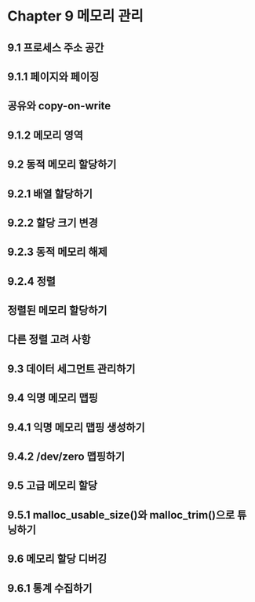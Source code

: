 # Chapter 9 메모리 관리

## 9.1 프로세스 주소 공간

## 9.1.1 페이지와 페이징

## 공유와 copy-on-write

## 9.1.2 메모리 영역

## 9.2 동적 메모리 할당하기

## 9.2.1 배열 할당하기

## 9.2.2 할당 크기 변경

## 9.2.3 동적 메모리 해제

## 9.2.4 정렬

## 정렬된 메모리 할당하기

## 다른 정렬 고려 사항

## 9.3 데이터 세그먼트 관리하기

## 9.4 익명 메모리 맵핑

## 9.4.1 익명 메모리 맵핑 생성하기

## 9.4.2 /dev/zero 맵핑하기

## 9.5 고급 메모리 할당

## 9.5.1 malloc_usable_size()와 malloc_trim()으로 튜닝하기

## 9.6 메모리 할당 디버깅

## 9.6.1 통계 수집하기
